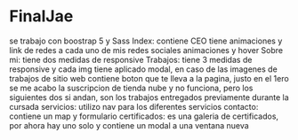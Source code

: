 # FinalJae
se trabajo con boostrap 5 y Sass
Index:
contiene CEO 
tiene animaciones y link de redes a cada uno de mis redes sociales
animaciones y hover 
Sobre mi:
tiene dos medidas de responsive
Trabajos:
tiene 3 medidas de responsive y cada img tiene aplicado modal, en caso de las imagenes de trabajos de sitio web contiene boton que te lleva a la pagina, 
justo en el 1ero se me acabo la suscripcion de tienda nube y no funciona, pero los siguientes dos si andan, son los trabajos entregados previamente durante la cursada
servicios:
utilizo nav para los diferentes servicios
contacto: contiene un map y formulario 
certificados: es una galeria de certificados, por ahora hay uno solo y contiene un modal a una ventana nueva
